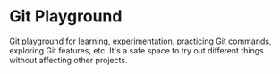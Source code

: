 # Git Playground
Git playground for learning, experimentation, practicing Git commands, exploring Git features, etc. It's a safe space to try out different things without affecting other projects.


